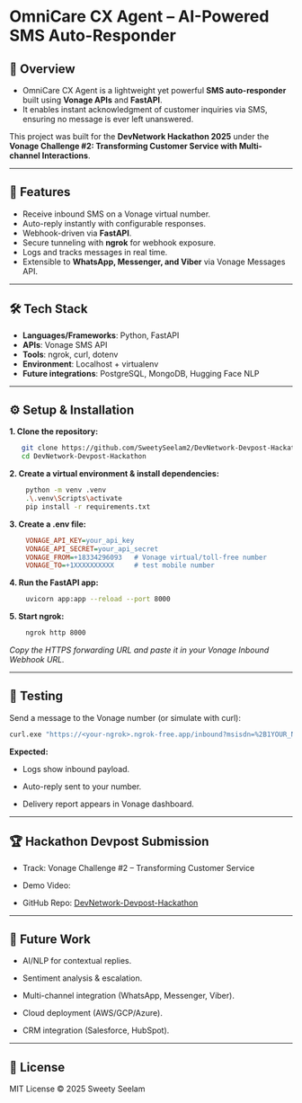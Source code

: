 # OmniCare CX Agent – AI-Powered SMS Auto-Responder

## 📌 Overview
- OmniCare CX Agent is a lightweight yet powerful **SMS auto-responder** built using **Vonage APIs** and **FastAPI**.  
- It enables instant acknowledgment of customer inquiries via SMS, ensuring no message is ever left unanswered.  

This project was built for the **DevNetwork Hackathon 2025** under the **Vonage Challenge #2: Transforming Customer Service with Multi-channel Interactions**.

---

## 🚀 Features
- Receive inbound SMS on a Vonage virtual number.
- Auto-reply instantly with configurable responses.
- Webhook-driven via **FastAPI**.
- Secure tunneling with **ngrok** for webhook exposure.
- Logs and tracks messages in real time.
- Extensible to **WhatsApp, Messenger, and Viber** via Vonage Messages API.

---

## 🛠️ Tech Stack
- **Languages/Frameworks**: Python, FastAPI  
- **APIs**: Vonage SMS API  
- **Tools**: ngrok, curl, dotenv  
- **Environment**: Localhost + virtualenv  
- **Future integrations**: PostgreSQL, MongoDB, Hugging Face NLP  

---

## ⚙️ Setup & Installation

**1. Clone the repository:**
```bash
   git clone https://github.com/SweetySeelam2/DevNetwork-Devpost-Hackathon.git
   cd DevNetwork-Devpost-Hackathon
```

**2. Create a virtual environment & install dependencies:**
```bash
    python -m venv .venv
    .\.venv\Scripts\activate
    pip install -r requirements.txt
```

**3. Create a .env file:**
```ini
    VONAGE_API_KEY=your_api_key
    VONAGE_API_SECRET=your_api_secret
    VONAGE_FROM=+18334296093   # Vonage virtual/toll-free number
    VONAGE_TO=+1XXXXXXXXXX     # test mobile number
```

**4. Run the FastAPI app:**
```bash
    uvicorn app:app --reload --port 8000
```

**5. Start ngrok:**
```bash
    ngrok http 8000
```
*Copy the HTTPS forwarding URL and paste it in your Vonage Inbound Webhook URL.*

---

## 📩 Testing

Send a message to the Vonage number (or simulate with curl):

```bash
curl.exe "https://<your-ngrok>.ngrok-free.app/inbound?msisdn=%2B1YOUR_NUMBER&to=%2B18334296093&text=Hello%20from%20curl"
```

**Expected:**

- Logs show inbound payload.

- Auto-reply sent to your number.

- Delivery report appears in Vonage dashboard.

---

## 🏆 Hackathon Devpost Submission
- Track: Vonage Challenge #2 – Transforming Customer Service

- Demo Video: 

- GitHub Repo: [DevNetwork-Devpost-Hackathon](https://github.com/SweetySeelam2/DevNetwork-Devpost-Hackathon)

---

## 🔮 Future Work
- AI/NLP for contextual replies.

- Sentiment analysis & escalation.

- Multi-channel integration (WhatsApp, Messenger, Viber).

- Cloud deployment (AWS/GCP/Azure).

- CRM integration (Salesforce, HubSpot).

---

## 📜 License
MIT License © 2025 Sweety Seelam